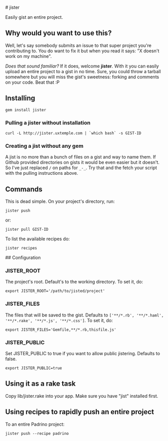 # jister

Easily gist an entire project.

## Why would you want to use this?

Well, let's say somebody submits an issue to that super project you're contributing to.
You do want to fix it but when you read it says: "X doesn't work on my machine".

_Does that sound familiar?_ If it does, welcome **jister**.
With it you can easily upload an entire project to a gist in no time. Sure, you could throw a
tarball somewhere but you will miss the gist's sweetness: forking and comments on your code. Beat that :P

## Installing

    gem install jister

### Pulling a jister without installation 

    curl -L http://jister.uxtemple.com | `which bash` -s GIST-ID
    
### Creating a jist without any gem

A jist is no more than a bunch of files on a gist and way to name them.
If Github provided directories on gists it would be even easier but it doesn't.
So I've just replaced ```/``` on paths for ```_-_```. Try that and the fetch your script with
the pulling instructions above.

## Commands

This is dead simple. On your project's directory, run:

    jister push
    
or:

    jister pull GIST-ID

To list the available recipes do:

    jister recipes

## Configuration

### JISTER_ROOT

The project's root. Default's to the working directory. To set it, do:

    export JISTER_ROOT='/path/to/jisted/project'

### JISTER_FILES

The files that will be saved to the gist. Defaults to ```['**/*.rb', '**/*.haml', '**/*.rake', '**/*.js', '**/*.css']```. To set it, do:

    export JISTER_FILES='Gemfile,**/*.rb,thisfile.js'

### JISTER_PUBLIC

Set JISTER_PUBLIC to true if you want to allow public jistering. Defaults to false.

    export JISTER_PUBLIC=true

## Using it as a rake task

Copy lib/jister.rake into your app. Make sure you have "jist" installed first.

## Using recipes to rapidly push an entire project 

  To an entire Padrino project:

    jister push --recipe padrino
